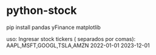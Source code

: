 # python-stock

pip install pandas yFinance matplotlib


uso: 
Ingresar stock tickers ( separados por comas): 
AAPL,MSFT,GOOGL,TSLA,AMZN
2022-01-01
2023-12-01